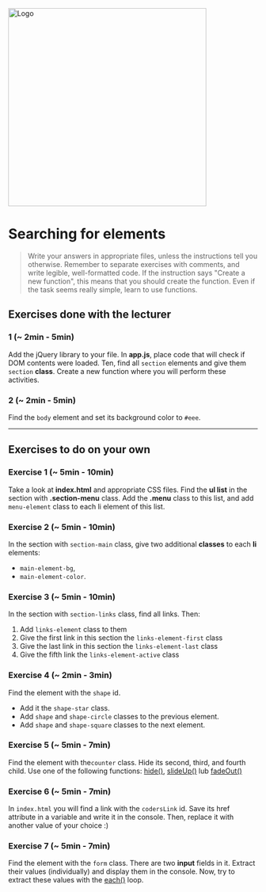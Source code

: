 <img alt="Logo" src="http://coderslab.pl/svg/logo-coderslab.svg" width="400">

# Searching for elements

> Write your answers in appropriate files, unless the instructions tell you otherwise.
Remember to separate exercises with comments, and write legible, well-formatted code.
If the instruction says "Create a new function", this means that you should
create the function. Even if the task seems really simple,
learn to use functions.


## Exercises done with the lecturer

### 1  (~ 2min - 5min)
Add the jQuery library to your file. In **app.js**, place code that will check if DOM contents were loaded.
Ten, find all ```section``` elements and give them ```section``` **class**. Create a new function where you will perform these activities.

### 2 (~ 2min - 5min)
Find the ```body``` element and set its background color to ```#eee```.

-------------------------------------------------------------------------------

## Exercises to do on your own

### Exercise 1 (~ 5min - 10min)

Take a look at **index.html** and appropriate CSS files.
Find the **ul list** in the section with **.section-menu** class. Add the **.menu** class to this list, and add ```menu-element``` class to each li element of this list.

### Exercise 2 (~ 5min - 10min)

In the section with ```section-main``` class, give two additional **classes** to each **li** elements:
* ```main-element-bg```,
* ```main-element-color```.

### Exercise 3 (~ 5min - 10min)

In the section with  ```section-links``` class, find all links. Then:

1. Add ```links-element``` class to them
2. Give the first link in this section the ```links-element-first``` class
3. Give the last link in this section the ```links-element-last``` class
4. Give the fifth link the ```links-element-active``` class


### Exercise 4  (~ 2min - 3min)

Find the element with the ```shape``` id.
- Add it the ```shape-star``` class.
- Add ```shape``` and ```shape-circle``` classes to the previous element.
- Add ```shape``` and ```shape-square``` classes to the next element.


### Exercise 5  (~ 5min - 7min)

Find the element with the```counter``` class. Hide its second, third, and fourth child. Use one of the following functions:
[hide()](http://jqapi.com/#p=hide), [slideUp()](http://jqapi.com/#p=slideUp) lub [fadeOut()](http://jqapi.com/#p=fadeOut)


### Exercise 6  (~ 5min - 7min)

In ```index.html``` you will find a link with the ```codersLink``` id. Save its href attribute in a variable and write it in the console. Then, replace it with another value of your choice :)


### Exercise 7  (~ 5min - 7min)

Find the element with the ```form``` class.
There are two **input** fields in it.
Extract their values (individually) and display them in the console.
Now, try to extract these values with the [each()](http://jqapi.com/#p=each) loop.
